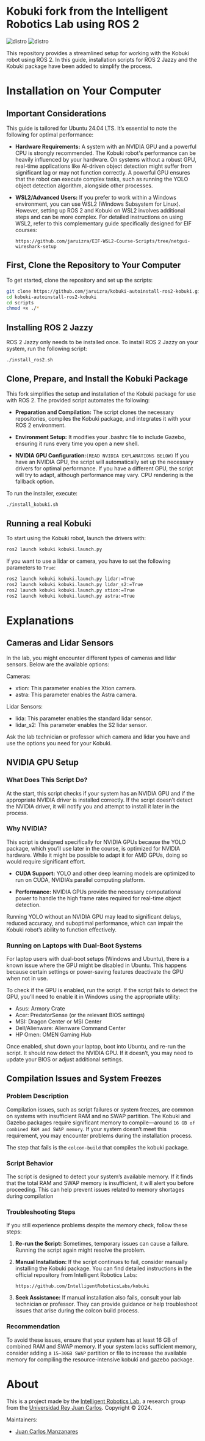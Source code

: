 # Kobuki fork from the Intelligent Robotics Lab using ROS 2

![distro](https://img.shields.io/badge/Ubuntu%2022-Jammy%20Jellyfish-green)
![distro](https://img.shields.io/badge/ROS2-Humble-blue)

This repository provides a streamlined setup for working with the Kobuki robot using ROS 2. In this guide, installation scripts for ROS 2 Jazzy and the Kobuki package have been added to simplify the process.

# Installation on Your Computer

## Important Considerations

This guide is tailored for Ubuntu 24.04 LTS. It’s essential to note the following for optimal performance:

- **Hardware Requirements:** A system with an NVIDIA GPU and a powerful CPU is strongly recommended. The Kobuki robot's performance can be heavily influenced by your hardware. On systems without a robust GPU, real-time applications like AI-driven object detection might suffer from significant lag or may not function correctly. A powerful GPU ensures that the robot can execute complex tasks, such as running the YOLO object detection algorithm, alongside other processes.

- **WSL2/Advanced Users:** If you prefer to work within a Windows environment, you can use WSL2 (Windows Subsystem for Linux). However, setting up ROS 2 and Kobuki on WSL2 involves additional steps and can be more complex. For detailed instructions on using WSL2, refer to this complementary guide specifically designed for EIF courses:
    ```
    https://github.com/jaruizra/EIF-WSL2-Course-Scripts/tree/netgui-wireshark-setup
    ```

## First, Clone the Repository to Your Computer
To get started, clone the repository and set up the scripts:
```bash
git clone https://github.com/jaruizra/kobuki-autoinstall-ros2-kobuki.git
cd kobuki-autoinstall-ros2-kobuki
cd scripts
chmod +x ./*
```

## Installing ROS 2 Jazzy
ROS 2 Jazzy only needs to be installed once. To install ROS 2 Jazzy on your system, run the following script:
```bash
./install_ros2.sh
```

## Clone, Prepare, and Install the Kobuki Package

This fork simplifies the setup and installation of the Kobuki package for use with ROS 2. The provided script automates the following:

- **Preparation and Compilation:** The script clones the necessary repositories, compiles the Kobuki package, and integrates it with your ROS 2 environment.

- **Environment Setup:** It modifies your .bashrc file to include Gazebo, ensuring it runs every time you open a new shell.

- **NVIDIA GPU Configuration:**`(READ NVIDIA EXPLANATIONS BELOW)` If you have an NVIDIA GPU, the script will automatically set up the necessary drivers for optimal performance. If you have a different GPU, the script will try to adapt, although performance may vary. CPU rendering is the fallback option.


To run the installer, execute:
```bash
./install_kobuki.sh
```

## Running a real Kobuki
To start using the Kobuki robot, launch the drivers with:
```bash
ros2 launch kobuki kobuki.launch.py
``` 

If you want to use a lidar or camera, you have to set the following parameters to `True`:
```bash
ros2 launch kobuki kobuki.launch.py lidar:=True
ros2 launch kobuki kobuki.launch.py lidar_s2:=True
ros2 launch kobuki kobuki.launch.py xtion:=True
ros2 launch kobuki kobuki.launch.py astra:=True
``` 

# Explanations
## Cameras and Lidar Sensors
In the lab, you might encounter different types of cameras and lidar sensors. Below are the available options:

Cameras:
- xtion: This parameter enables the Xtion camera.
- astra: This parameter enables the Astra camera.

Lidar Sensors:
- lida: This parameter enables the standard lidar sensor.
- lidar_s2: This parameter enables the S2 lidar sensor.

Ask the lab technician or professor which camera and lidar you have and use the options you need for your Kobuki.

## NVIDIA GPU Setup
### What Does This Script Do?
At the start, this script checks if your system has an NVIDIA GPU and if the appropriate NVIDIA driver is installed correctly. If the script doesn’t detect the NVIDIA driver, it will notify you and attempt to install it later in the process.

### Why NVIDIA?
This script is designed specifically for NVIDIA GPUs because the YOLO package, which you’ll use later in the course, is optimized for NVIDIA hardware. While it might be possible to adapt it for AMD GPUs, doing so would require significant effort.

- **CUDA Support:** YOLO and other deep learning models are optimized to run on CUDA, NVIDIA’s parallel computing platform.

- **Performance:** NVIDIA GPUs provide the necessary computational power to handle the high frame rates required for real-time object detection.

Running YOLO without an NVIDIA GPU may lead to significant delays, reduced accuracy, and suboptimal performance, which can impair the Kobuki robot’s ability to function effectively.

### Running on Laptops with Dual-Boot Systems
For laptop users with dual-boot setups (Windows and Ubuntu), there is a known issue where the GPU might be disabled in Ubuntu. This happens because certain settings or power-saving features deactivate the GPU when not in use.

To check if the GPU is enabled, run the script. If the script fails to detect the GPU, you’ll need to enable it in Windows using the appropriate utility:

- Asus: Armory Crate
- Acer: PredatorSense (or the relevant BIOS settings)
- MSI: Dragon Center or MSI Center
- Dell/Alienware: Alienware Command Center
- HP Omen: OMEN Gaming Hub

Once enabled, shut down your laptop, boot into Ubuntu, and re-run the script. It should now detect the NVIDIA GPU. If it doesn’t, you may need to update your BIOS or adjust additional settings.

## Compilation Issues and System Freezes

### Problem Description
Compilation issues, such as script failures or system freezes, are common on systems with insufficient RAM and no SWAP partition. The Kobuki and Gazebo packages require significant memory to compile—around `16 GB of combined RAM and SWAP memory`. If your system doesn’t meet this requirement, you may encounter problems during the installation process.

The step that fails is the `colcon-build` that compiles the kobuki package.

### Script Behavior
The script is designed to detect your system’s available memory. If it finds that the total RAM and SWAP memory is insufficient, it will alert you before proceeding. This can help prevent issues related to memory shortages during compilation

### Troubleshooting Steps
If you still experience problems despite the memory check, follow these steps:

1. **Re-run the Script:** Sometimes, temporary issues can cause a failure. Running the script again might resolve the problem.

2. **Manual Installation:** If the script continues to fail, consider manually installing the Kobuki package. You can find detailed instructions in the official repository from Intelligent Robotics Labs:
    ```
    https://github.com/IntelligentRoboticsLabs/kobuki
    ```
3. **Seek Assistance:** If manual installation also fails, consult your lab technician or professor. They can provide guidance or help troubleshoot issues that arise during the colcon build process.

### Recommendation
To avoid these issues, ensure that your system has at least 16 GB of combined RAM and SWAP memory. If your system lacks sufficient memory, consider adding a `15~30GB SWAP` partition or file to increase the available memory for compiling the resource-intensive kobuki and gazebo package.

# About

This is a project made by the [Intelligent Robotics Lab], a research group from the [Universidad Rey Juan Carlos].
Copyright &copy; 2024.

Maintainers:

* [Juan Carlos Manzanares]

[Universidad Rey Juan Carlos]: https://www.urjc.es/
[Intelligent Robotics Lab]: https://intelligentroboticslab.gsyc.urjc.es/
[José Miguel Guerrero]: https://sites.google.com/view/jmguerrero
[Juan Carlos Manzanares]: https://github.com/Juancams
[Francisco Martín]: https://github.com/fmrico
[Nav2]: https://navigation.ros.org/
[Keepout Zones]: https://navigation.ros.org/tutorials/docs/navigation2_with_keepout_filter.html?highlight=keep
[SLAM Toolbox]: https://vimeo.com/378682207
[Navigate While Mapping]: https://navigation.ros.org/tutorials/docs/navigation2_with_slam.html
